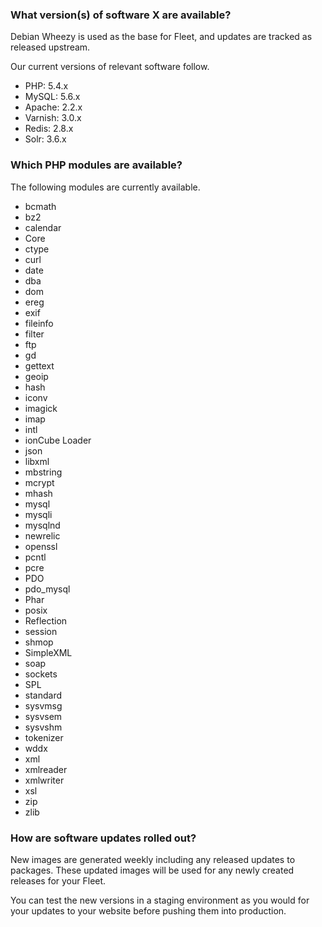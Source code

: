 ### What version(s) of software X are available?

Debian Wheezy is used as the base for Fleet, and updates are tracked as released upstream.

Our current versions of relevant software follow.

 - PHP: 5.4.x
 - MySQL: 5.6.x
 - Apache: 2.2.x
 - Varnish: 3.0.x
 - Redis: 2.8.x
 - Solr: 3.6.x

### Which PHP modules are available?

The following modules are currently available.

 - bcmath
 - bz2
 - calendar
 - Core
 - ctype
 - curl
 - date
 - dba
 - dom
 - ereg
 - exif
 - fileinfo
 - filter
 - ftp
 - gd
 - gettext
 - geoip
 - hash
 - iconv
 - imagick
 - imap
 - intl
 - ionCube Loader
 - json
 - libxml
 - mbstring
 - mcrypt
 - mhash
 - mysql
 - mysqli
 - mysqlnd
 - newrelic
 - openssl
 - pcntl
 - pcre
 - PDO
 - pdo_mysql
 - Phar
 - posix
 - Reflection
 - session
 - shmop
 - SimpleXML
 - soap
 - sockets
 - SPL
 - standard
 - sysvmsg
 - sysvsem
 - sysvshm
 - tokenizer
 - wddx
 - xml
 - xmlreader
 - xmlwriter
 - xsl
 - zip
 - zlib


### How are software updates rolled out?

New images are generated weekly including any released updates to packages. These
updated images will be used for any newly created releases for your Fleet.

You can test the new versions in a staging environment as you would for your updates to
your website before pushing them into production.

